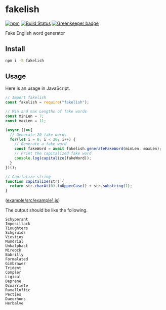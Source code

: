 # fakelish

[![npm](https://img.shields.io/npm/v/fakelish.svg)](https://www.npmjs.com/package/fakelish)
 [![Build Status](https://travis-ci.com/nwtgck/fakelish-npm.svg?token=TuxNpqznwwyy7hyJwBVm&branch=develop)](https://travis-ci.com/nwtgck/fakelish-npm) [![Greenkeeper badge](https://badges.greenkeeper.io/nwtgck/fakelish-npm.svg)](https://greenkeeper.io/)

Fake English word generator

## Install

```bash
npm i -S fakelish
```

## Usage

Here is an usage in JavaScript.

```js
// Import fakelish
const fakelish = require("fakelish");

// Min and max Lengths of fake words
const minLen = 7;
const maxLen = 11;

(async ()=>{
  // Generate 20 fake words
  for(let i = 0; i < 20; i++) {
    // Generate a fake word
    const fakeWord = await fakelish.generateFakeWord(minLen, maxLen);
    // Print the capitalized fake word
    console.log(capitalize(fakeWord));
  }
})();

// Capitalize string
function capitalize(str) {
  return str.charAt(0).toUpperCase() + str.substring(1);
}
```
([example/src/example1.js](example/src/example1.js))


The output should be like the following.

```
Schyperant
Imposillack
Tioughters
Schgruids
Viestios
Mundrial
Unkalphast
Mireock
Babrilly
Formalated
Gimbrawer
Trident
Compler
Ligical
Deprene
Ocoarriete
Raxalluffic
Pecties
Daeorhons
Herbalve
```